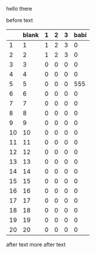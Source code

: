 hello there

before text

 |   | blank | 1 | 2 | 3 | babi | 
|-|-|-|-|-|-| 
 | 1 | 1 | 1 | 2 | 3 | 0 | 
 | 2 | 2 | 1 | 2 | 3 | 0 | 
 | 3 | 3 | 0 | 0 | 0 | 0 | 
 | 4 | 4 | 0 | 0 | 0 | 0 | 
 | 5 | 5 | 0 | 0 | 0 | 555 | 
 | 6 | 6 | 0 | 0 | 0 | 0 | 
 | 7 | 7 | 0 | 0 | 0 | 0 | 
 | 8 | 8 | 0 | 0 | 0 | 0 | 
 | 9 | 9 | 0 | 0 | 0 | 0 | 
 | 10 | 10 | 0 | 0 | 0 | 0 | 
 | 11 | 11 | 0 | 0 | 0 | 0 | 
 | 12 | 12 | 0 | 0 | 0 | 0 | 
 | 13 | 13 | 0 | 0 | 0 | 0 | 
 | 14 | 14 | 0 | 0 | 0 | 0 | 
 | 15 | 15 | 0 | 0 | 0 | 0 | 
 | 16 | 16 | 0 | 0 | 0 | 0 | 
 | 17 | 17 | 0 | 0 | 0 | 0 | 
 | 18 | 18 | 0 | 0 | 0 | 0 | 
 | 19 | 19 | 0 | 0 | 0 | 0 | 
 | 20 | 20 | 0 | 0 | 0 | 0 | 

after text
more after text